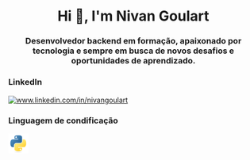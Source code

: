 <h1 align="center">Hi 👋, I'm Nivan Goulart</h1>
<h3 align="center">Desenvolvedor backend em formação, apaixonado por tecnologia e sempre em busca de novos desafios e oportunidades de aprendizado.</h3>

<h3 align="left">LinkedIn</h3>
<p align="left">
<a href="https://linkedin.com/in/www.linkedin.com/in/nivangoulart" target="blank"><img align="center" src="https://raw.githubusercontent.com/rahuldkjain/github-profile-readme-generator/master/src/images/icons/Social/linked-in-alt.svg" alt="www.linkedin.com/in/nivangoulart" height="30" width="40" /></a>
</p>

<h3 align="left">Linguagem de condificação</h3>
<p align="left"> <a href="https://www.python.org" target="_blank" rel="noreferrer"> <img src="https://raw.githubusercontent.com/devicons/devicon/master/icons/python/python-original.svg" alt="python" width="40" height="40"/> </a> </p>
